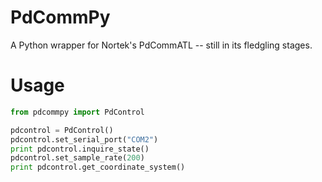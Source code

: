 PdCommPy
========

A Python wrapper for Nortek's PdCommATL -- still in its fledgling stages.

Usage
=====

```python
from pdcommpy import PdControl

pdcontrol = PdControl()
pdcontrol.set_serial_port("COM2")
print pdcontrol.inquire_state()
pdcontrol.set_sample_rate(200)
print pdcontrol.get_coordinate_system()
```
